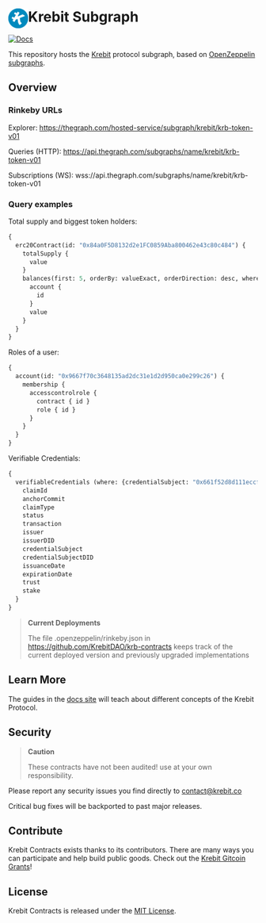 # <img src="krebit-icon.png" alt="Krebit" height="40px" align="left"> Krebit Subgraph

[![Docs](https://img.shields.io/badge/docs-%F0%9F%93%84-blue)](https://docs.krebit.id)

This repository hosts the [Krebit] protocol subgraph, based on [OpenZeppelin subgraphs].

[krebit]: http://krebit.id
[openzeppelin subgraphs]: https://docs.openzeppelin.com/subgraphs/0.1.x/

## Overview

### Rinkeby URLs

Explorer: https://thegraph.com/hosted-service/subgraph/krebit/krb-token-v01

Queries (HTTP): https://api.thegraph.com/subgraphs/name/krebit/krb-token-v01

Subscriptions (WS): wss://api.thegraph.com/subgraphs/name/krebit/krb-token-v01

### Query examples

Total supply and biggest token holders:

```GraphQL
{
  erc20Contract(id: "0x84a0F5D8132d2e1FC0859Aba800462e43c80c484") {
    totalSupply {
      value
    }
    balances(first: 5, orderBy: valueExact, orderDirection: desc, where: { account_not: null }) {
      account {
        id
      }
      value
    }
  }
}
```

Roles of a user:

```GraphQL
{
  account(id: "0x9667f70c3648135ad2dc31e1d2d950ca0e299c26") {
    membership {
      accesscontrolrole {
        contract { id }
        role { id }
      }
    }
  }
}
```

Verifiable Credentials:

```GraphQL
{
  verifiableCredentials (where: {credentialSubject: "0x661f52d8d111eccf62872bddb2e70c12d8b4b860"} ){
    claimId
    anchorCommit
    claimType
    status
    transaction
    issuer
    issuerDID
    credentialSubject
    credentialSubjectDID
    issuanceDate
    expirationDate
    trust
    stake
  }
}
```

> **Current Deployments**
>
> The file .openzeppelin/rinkeby.json in https://github.com/KrebitDAO/krb-contracts keeps track of the current deployed version and previously upgraded implementations

## Learn More

The guides in the [docs site](http://docs.krebit.co) will teach about different concepts of the Krebit Protocol.

## Security

> **Caution**
>
> These contracts have not been audited! use at your own responsibility.

Please report any security issues you find directly to contact@krebit.co

Critical bug fixes will be backported to past major releases.

## Contribute

Krebit Contracts exists thanks to its contributors. There are many ways you can participate and help build public goods. Check out the [Krebit Gitcoin Grants](https://gitcoin.co/grants/3522/krebit)!

## License

Krebit Contracts is released under the [MIT License](LICENSE).
